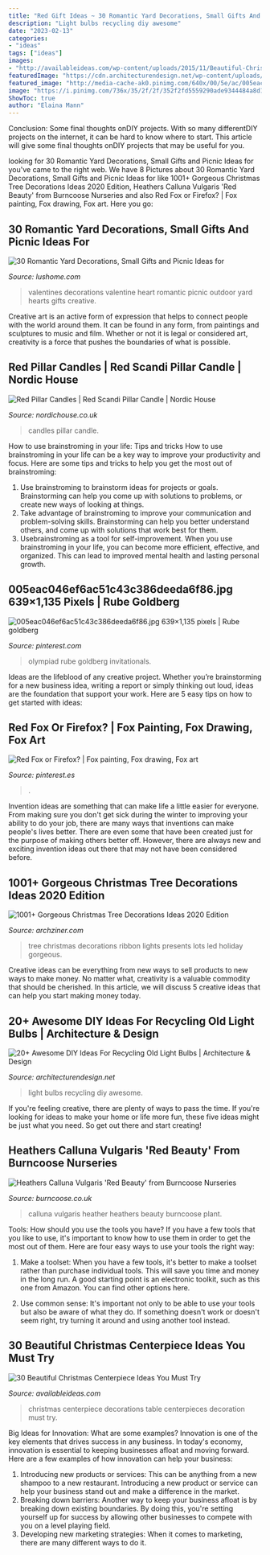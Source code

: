 ```yaml
---
title: "Red Gift Ideas ~ 30 Romantic Yard Decorations, Small Gifts And Picnic Ideas For"
description: "Light bulbs recycling diy awesome"
date: "2023-02-13"
categories:
- "ideas"
tags: ["ideas"]
images:
- "http://availableideas.com/wp-content/uploads/2015/11/Beautiful-Christmas-Centerpieces-17.jpg"
featuredImage: "https://cdn.architecturendesign.net/wp-content/uploads/2015/09/AD-Ideas-For-Recycling-Light-Bulbs-05.jpg"
featured_image: "http://media-cache-ak0.pinimg.com/640x/00/5e/ac/005eac046ef6ac51c43c386deeda6f86.jpg"
image: "https://i.pinimg.com/736x/35/2f/2f/352f2fd5559290ade9344484a8d1fb2f--fox-drawing-fox-painting.jpg"
ShowToc: true
author: "Elaina Mann"
---
```



Conclusion: Some final thoughts onDIY projects.
With so many differentDIY projects on the internet, it can be hard to know where to start. This article will give some final thoughts onDIY projects that may be useful for you.

	

		
looking for 30 Romantic Yard Decorations, Small Gifts and Picnic Ideas for you've came to the right web. We have 8 Pictures about 30 Romantic Yard Decorations, Small Gifts and Picnic Ideas for like 1001+ Gorgeous Christmas Tree Decorations Ideas 2020 Edition, Heathers Calluna Vulgaris &#039;Red Beauty&#039; from Burncoose Nurseries and also Red Fox or Firefox? | Fox painting, Fox drawing, Fox art. Here you go:
		
    
## 30 Romantic Yard Decorations, Small Gifts And Picnic Ideas For

<img loading=lazy src="https://www.lushome.com/wp-content/uploads/2020/02/heart-romantic-valentines-day-ideas-26.jpg" onerror="this.onerror=null;this.src='https://tse1.mm.bing.net/th?id=OIP.1uX4bqZyGU3xy9QaCrGTbgAAAA&amp;pid=15.1';" alt="30 Romantic Yard Decorations, Small Gifts and Picnic Ideas for">

_Source: lushome.com_

>valentines decorations valentine heart romantic picnic outdoor yard hearts gifts creative. 

	

Creative art is an active form of expression that helps to connect people with the world around them. It can be found in any form, from paintings and sculptures to music and film. Whether or not it is legal or considered art, creativity is a force that pushes the boundaries of what is possible.

    
## Red Pillar Candles | Red Scandi Pillar Candle | Nordic House

<img loading=lazy src="https://static.nordichouse.co.uk/pictures/tc_popup/57121b.jpg" onerror="this.onerror=null;this.src='https://tse4.mm.bing.net/th?id=OIP.WvArYiE9TlvRg3efOevPXgHaJ3&amp;pid=15.1';" alt="Red Pillar Candles | Red Scandi Pillar Candle | Nordic House">

_Source: nordichouse.co.uk_

>candles pillar candle. 

	

How to use brainstroming in your life: Tips and tricks
How to use brainstroming in your life can be a key way to improve your productivity and focus. Here are some tips and tricks to help you get the most out of brainstroming: 
1) Use brainstroming to brainstorm ideas for projects or goals. Brainstorming can help you come up with solutions to problems, or create new ways of looking at things. 
2) Take advantage of brainstroming to improve your communication and problem-solving skills. Brainstorming can help you better understand others, and come up with solutions that work best for them. 
3) Usebrainstroming as a tool for self-improvement. When you use brainstroming in your life, you can become more efficient, effective, and organized. This can lead to improved mental health and lasting personal growth.

    
## 005eac046ef6ac51c43c386deeda6f86.jpg 639×1,135 Pixels | Rube Goldberg

<img loading=lazy src="http://media-cache-ak0.pinimg.com/640x/00/5e/ac/005eac046ef6ac51c43c386deeda6f86.jpg" onerror="this.onerror=null;this.src='https://tse4.mm.bing.net/th?id=OIP.09eOJIHbrYr5JjDpRfb-aAHaNJ&amp;pid=15.1';" alt="005eac046ef6ac51c43c386deeda6f86.jpg 639×1,135 pixels | Rube goldberg">

_Source: pinterest.com_

>olympiad rube goldberg invitationals. 

	

Ideas are the lifeblood of any creative project. Whether you’re brainstorming for a new business idea, writing a report or simply thinking out loud, ideas are the foundation that support your work. Here are 5 easy tips on how to get started with ideas: 

    
## Red Fox Or Firefox? | Fox Painting, Fox Drawing, Fox Art

<img loading=lazy src="https://i.pinimg.com/736x/35/2f/2f/352f2fd5559290ade9344484a8d1fb2f--fox-drawing-fox-painting.jpg" onerror="this.onerror=null;this.src='https://tse3.mm.bing.net/th?id=OIP.DFuqhWQnGqjf4Breaaha1wHaMx&amp;pid=15.1';" alt="Red Fox or Firefox? | Fox painting, Fox drawing, Fox art">

_Source: pinterest.es_

>. 

	

Invention ideas are something that can make life a little easier for everyone. From making sure you don't get sick during the winter to improving your ability to do your job, there are many ways that inventions can make people's lives better. There are even some that have been created just for the purpose of making others better off. However, there are always new and exciting invention ideas out there that may not have been considered before.

    
## 1001+ Gorgeous Christmas Tree Decorations Ideas 2020 Edition

<img loading=lazy src="https://archziner.com/wp-content/uploads/2020/11/christmas-tree-ideas-2020-lots-of-led-lights-on-tree-with-red-ribbon-presents-underneath-placed-next-to-fireplace.jpg" onerror="this.onerror=null;this.src='https://tse2.mm.bing.net/th?id=OIP.CKziu6OeiQLj7hB9ttVyTwHaLL&amp;pid=15.1';" alt="1001+ Gorgeous Christmas Tree Decorations Ideas 2020 Edition">

_Source: archziner.com_

>tree christmas decorations ribbon lights presents lots led holiday gorgeous. 

	

Creative ideas can be everything from new ways to sell products to new ways to make money. No matter what, creativity is a valuable commodity that should be cherished. In this article, we will discuss 5 creative ideas that can help you start making money today.

    
## 20+ Awesome DIY Ideas For Recycling Old Light Bulbs | Architecture &amp; Design

<img loading=lazy src="https://cdn.architecturendesign.net/wp-content/uploads/2015/09/AD-Ideas-For-Recycling-Light-Bulbs-05.jpg" onerror="this.onerror=null;this.src='https://tse2.mm.bing.net/th?id=OIP.1mTpe7QgKahAABfSsLBs-AHaFj&amp;pid=15.1';" alt="20+ Awesome DIY Ideas For Recycling Old Light Bulbs | Architecture &amp; Design">

_Source: architecturendesign.net_

>light bulbs recycling diy awesome. 

	

If you're feeling creative, there are plenty of ways to pass the time. If you're looking for ideas to make your home or life more fun, these five ideas might be just what you need. So get out there and start creating!

    
## Heathers Calluna Vulgaris &#039;Red Beauty&#039; From Burncoose Nurseries

<img loading=lazy src="http://www.burncoose.co.uk/site/img/products/large/calluna_vulgaris_red_beauty_5119~1t.jpg" onerror="this.onerror=null;this.src='https://tse2.mm.bing.net/th?id=OIP.JmkBb4Ef13ENJTjhNgKlAwDhEs&amp;pid=15.1';" alt="Heathers Calluna Vulgaris &#039;Red Beauty&#039; from Burncoose Nurseries">

_Source: burncoose.co.uk_

>calluna vulgaris heather heathers beauty burncoose plant. 

	

Tools: How should you use the tools you have?
If you have a few tools that you like to use, it's important to know how to use them in order to get the most out of them. Here are four easy ways to use your tools the right way:
1) Make a toolset: When you have a few tools, it's better to make a toolset rather than purchase individual tools. This will save you time and money in the long run. A good starting point is an electronic toolkit, such as this one from Amazon. You can find other options here.

2) Use common sense: It's important not only to be able to use your tools but also be aware of what they do. If something doesn't work or doesn't seem right, try turning it around and using another tool instead.

    
## 30 Beautiful Christmas Centerpiece Ideas You Must Try

<img loading=lazy src="http://availableideas.com/wp-content/uploads/2015/11/Beautiful-Christmas-Centerpieces-17.jpg" onerror="this.onerror=null;this.src='https://tse3.mm.bing.net/th?id=OIP.00bLJlTVhMFekw8v8OmT4AHaJ4&amp;pid=15.1';" alt="30 Beautiful Christmas Centerpiece Ideas You Must Try">

_Source: availableideas.com_

>christmas centerpiece decorations table centerpieces decoration must try. 

	

Big Ideas for Innovation: What are some examples?
Innovation is one of the key elements that drives success in any business. In today's economy, innovation is essential to keeping businesses afloat and moving forward. Here are a few examples of how innovation can help your business: 
1. Introducing new products or services: This can be anything from a new shampoo to a new restaurant. Introducing a new product or service can help your business stand out and make a difference in the market. 
2. Breaking down barriers: Another way to keep your business afloat is by breaking down existing boundaries. By doing this, you're setting yourself up for success by allowing other businesses to compete with you on a level playing field. 
3. Developing new marketing strategies: When it comes to marketing, there are many different ways to do it.


